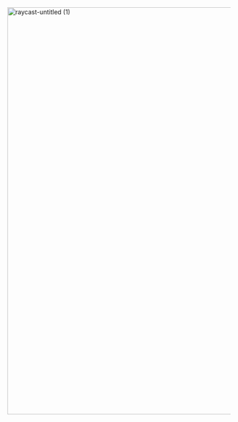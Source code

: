 <img width="920" alt="raycast-untitled (1)" src="https://user-images.githubusercontent.com/51115513/157512901-e2593cd0-8ed4-4a50-ab33-928613f6aacd.png">
